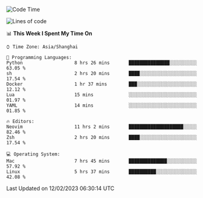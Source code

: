 <!--START_SECTION:waka-->
![Code Time](http://img.shields.io/badge/Code%20Time-1%2C142%20hrs%2022%20mins-blue)

![Lines of code](https://img.shields.io/badge/From%20Hello%20World%20I%27ve%20Written-24%20Thousand%20lines%20of%20code-blue)

📊 **This Week I Spent My Time On** 

```text
⌚︎ Time Zone: Asia/Shanghai

💬 Programming Languages: 
Python                   8 hrs 26 mins       ███████████████░░░░░░░░░░   63.05 % 
sh                       2 hrs 20 mins       ████░░░░░░░░░░░░░░░░░░░░░   17.54 % 
Docker                   1 hr 37 mins        ███░░░░░░░░░░░░░░░░░░░░░░   12.12 % 
Lua                      15 mins             ░░░░░░░░░░░░░░░░░░░░░░░░░   01.97 % 
YAML                     14 mins             ░░░░░░░░░░░░░░░░░░░░░░░░░   01.85 % 

🔥 Editors: 
Neovim                   11 hrs 2 mins       ████████████████████░░░░░   82.46 % 
Zsh                      2 hrs 20 mins       ████░░░░░░░░░░░░░░░░░░░░░   17.54 % 

💻 Operating System: 
Mac                      7 hrs 45 mins       ██████████████░░░░░░░░░░░   57.92 % 
Linux                    5 hrs 37 mins       ██████████░░░░░░░░░░░░░░░   42.08 % 

```


 Last Updated on 12/02/2023 06:30:14 UTC
<!--END_SECTION:waka-->
